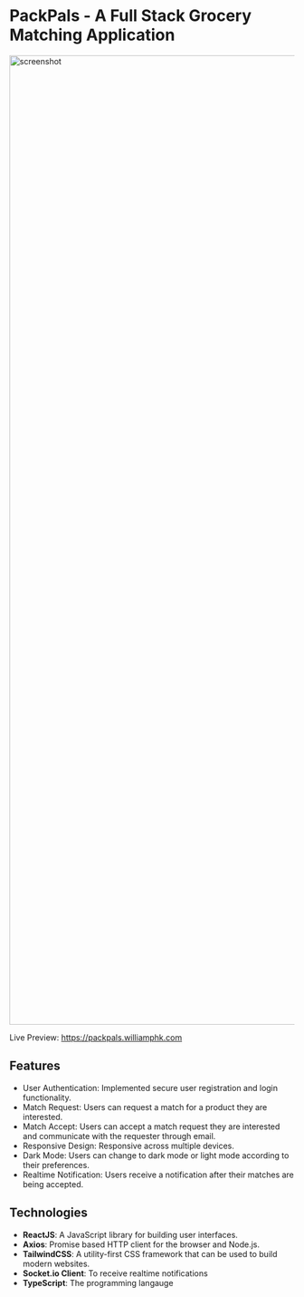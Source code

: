 # PackPals - A Full Stack Grocery Matching Application

<img width="1710" alt="screenshot" src="https://github.com/williamphk/PackPals-frontend/assets/65807958/21d22bb7-939d-4ed0-978f-5a8dcc0dab4a">

Live Preview: https://packpals.williamphk.com

## Features
- User Authentication: Implemented secure user registration and login functionality.
- Match Request: Users can request a match for a product they are interested.
- Match Accept: Users can accept a match request they are interested and communicate with the requester through email.
- Responsive Design: Responsive across multiple devices.
- Dark Mode: Users can change to dark mode or light mode according to their preferences.
- Realtime Notification: Users receive a notification after their matches are being accepted.

## Technologies
- **ReactJS**: A JavaScript library for building user interfaces.
- **Axios**: Promise based HTTP client for the browser and Node.js.
- **TailwindCSS**: A utility-first CSS framework that can be used to build modern websites.
- **Socket.io Client**: To receive realtime notifications
- **TypeScript**: The programming langauge


